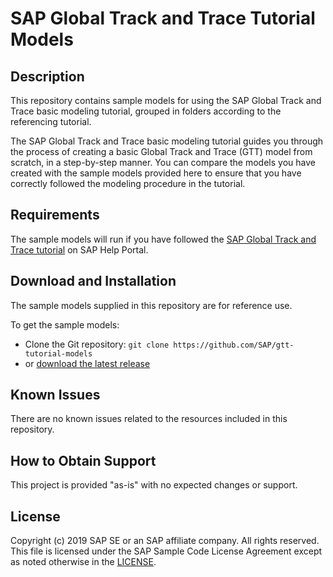 # SAP Global Track and Trace Tutorial Models


## Description
This repository contains sample models for using the SAP Global Track and Trace basic modeling tutorial, grouped in folders according to the referencing tutorial.

The SAP Global Track and Trace basic modeling tutorial guides you through the process of creating a basic Global Track and Trace (GTT) model from scratch, in a step-by-step manner. You can compare the models you have created with the sample models provided here to ensure that you have correctly followed the modeling procedure in the tutorial.


## Requirements
The sample models will run if you have followed the [SAP Global Track and Trace tutorial](https://help.sap.com/viewer/p/SAP_GLOBAL_TRACK_AND_TRACE) on SAP Help Portal.


## Download and Installation
The sample models supplied in this repository are for reference use.  

To get the sample models:

  - Clone the Git repository: `git clone https://github.com/SAP/gtt-tutorial-models`
  - or [download the latest release](https://github.com/SAP/gtt-tutorial-models/archive/master.zip)


## Known Issues
There are no known issues related to the resources included in this repository.


## How to Obtain Support
This project is provided "as-is" with no expected changes or support.


## License
Copyright (c) 2019 SAP SE or an SAP affiliate company. All rights reserved.
This file is licensed under the SAP Sample Code License Agreement except as noted otherwise in the [LICENSE](LICENSE.md "LICENSE file").
